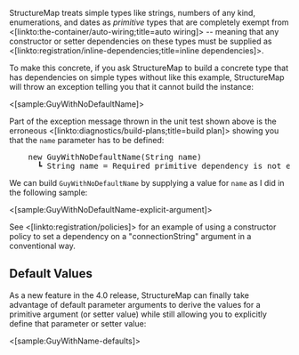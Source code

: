 <!--Title:Working with Primitive Types-->

StructureMap treats simple types like strings, numbers of any kind, enumerations, and dates as _primitive_
types that are completely exempt from <[linkto:the-container/auto-wiring;title=auto wiring]> -- meaning that any 
constructor or setter dependencies on these types must be supplied as <[linkto:registration/inline-dependencies;title=inline dependencies]>.

To make this concrete, if you ask StructureMap to build a concrete type that has dependencies on simple types without
like this example, StructureMap will throw an exception telling you that it cannot build the instance:

<[sample:GuyWithNoDefaultName]>

Part of the exception message thrown in the unit test shown above is the erroneous <[linkto:diagnostics/build-plans;title=build plan]>
showing you that the `name` parameter has to be defined:

<pre>
	new GuyWithNoDefaultName(String name)
	  ┗ String name = Required primitive dependency is not explicitly defined
</pre>

We can build `GuyWithNoDefaultName` by supplying a value for `name` as I did in the following
sample:

<[sample:GuyWithNoDefaultName-explicit-argument]>

See <[linkto:registration/policies]> for an example of using a constructor policy to set a dependency
on a "connectionString" argument in a conventional way.

## Default Values

As a new feature in the 4.0 release, StructureMap can finally take advantage of default parameter arguments to
derive the values for a primitive argument (or setter value) while still allowing you to explicitly define
that parameter or setter value:

<[sample:GuyWithName-defaults]>


